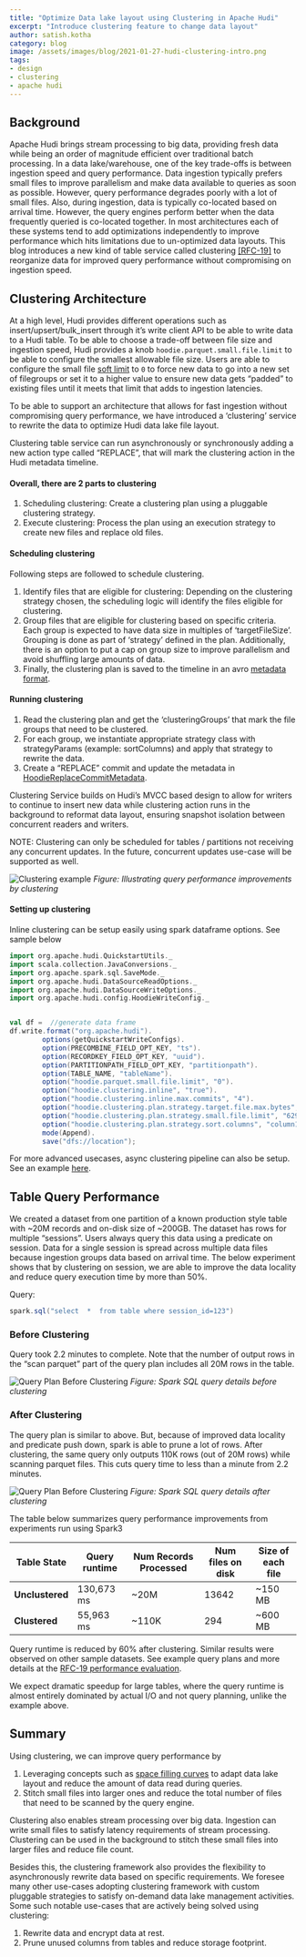 ```yaml
---
title: "Optimize Data lake layout using Clustering in Apache Hudi"
excerpt: "Introduce clustering feature to change data layout"
author: satish.kotha
category: blog
image: /assets/images/blog/2021-01-27-hudi-clustering-intro.png
tags:
- design
- clustering
- apache hudi
---
```


## Background

Apache Hudi brings stream processing to big data, providing fresh data while being an order of magnitude efficient over traditional batch processing. In a data lake/warehouse, one of the key trade-offs is between ingestion speed and query performance. Data ingestion typically prefers small files to improve parallelism and make data available to queries as soon as possible. However, query performance degrades poorly with a lot of small files. Also, during ingestion, data is typically co-located based on arrival time. However, the query engines perform better when the data frequently queried is co-located together. In most architectures each of these systems tend to add optimizations independently to improve performance which hits limitations due to un-optimized data layouts. This blog introduces a new kind of table service called clustering [[RFC-19]](https://cwiki.apache.org/confluence/display/HUDI/RFC+-+19+Clustering+data+for+freshness+and+query+performance) to reorganize data for improved query performance without compromising on ingestion speed.
<!--truncate-->

## Clustering Architecture

At a high level, Hudi provides different operations such as insert/upsert/bulk_insert through it’s write client API to be able to write data to a Hudi table. To be able to choose a trade-off between file size and ingestion speed, Hudi provides a knob `hoodie.parquet.small.file.limit` to be able to configure the smallest allowable file size. Users are able to configure the small file [soft limit](https://hudi.apache.org/docs/configurations#hoodieparquetsmallfilelimit) to `0` to force new data to go into a new set of filegroups or set it to a higher value to ensure new data gets “padded” to existing files until it meets that limit that adds to ingestion latencies.

  

To be able to support an architecture that allows for fast ingestion without compromising query performance, we have introduced a ‘clustering’ service to rewrite the data to optimize Hudi data lake file layout.

Clustering table service can run asynchronously or synchronously adding a new action type called “REPLACE”, that will mark the clustering action in the Hudi metadata timeline.

  

#### Overall, there are 2 parts to clustering

1.  Scheduling clustering: Create a clustering plan using a pluggable clustering strategy.
2.  Execute clustering: Process the plan using an execution strategy to create new files and replace old files.
    

#### Scheduling clustering

Following steps are followed to schedule clustering.

1.  Identify files that are eligible for clustering: Depending on the clustering strategy chosen, the scheduling logic will identify the files eligible for clustering.
2.  Group files that are eligible for clustering based on specific criteria. Each group is expected to have data size in multiples of ‘targetFileSize’. Grouping is done as part of ‘strategy’ defined in the plan. Additionally, there is an option to put a cap on group size to improve parallelism and avoid shuffling large amounts of data.
3.  Finally, the clustering plan is saved to the timeline in an avro [metadata format](https://github.com/apache/hudi/blob/master/hudi-common/src/main/avro/HoodieClusteringPlan.avsc).
    

#### Running clustering

1.  Read the clustering plan and get the ‘clusteringGroups’ that mark the file groups that need to be clustered.
2.  For each group, we instantiate appropriate strategy class with strategyParams (example: sortColumns) and apply that strategy to rewrite the data.
3.  Create a “REPLACE” commit and update the metadata in [HoodieReplaceCommitMetadata](https://github.com/apache/hudi/blob/master/hudi-common/src/main/java/org/apache/hudi/common/model/HoodieReplaceCommitMetadata.java).
    

Clustering Service builds on Hudi’s MVCC based design to allow for writers to continue to insert new data while clustering action runs in the background to reformat data layout, ensuring snapshot isolation between concurrent readers and writers.

NOTE: Clustering can only be scheduled for tables / partitions not receiving any concurrent updates. In the future, concurrent updates use-case will be supported as well.

![Clustering example](/assets/images/blog/clustering/example_perf_improvement.png)
_Figure: Illustrating query performance improvements by clustering_

#### Setting up clustering
Inline clustering can be setup easily using spark dataframe options. See sample below

```scala
import org.apache.hudi.QuickstartUtils._
import scala.collection.JavaConversions._
import org.apache.spark.sql.SaveMode._
import org.apache.hudi.DataSourceReadOptions._
import org.apache.hudi.DataSourceWriteOptions._
import org.apache.hudi.config.HoodieWriteConfig._


val df =  //generate data frame
df.write.format("org.apache.hudi").
        options(getQuickstartWriteConfigs).
        option(PRECOMBINE_FIELD_OPT_KEY, "ts").
        option(RECORDKEY_FIELD_OPT_KEY, "uuid").
        option(PARTITIONPATH_FIELD_OPT_KEY, "partitionpath").
        option(TABLE_NAME, "tableName").
        option("hoodie.parquet.small.file.limit", "0").
        option("hoodie.clustering.inline", "true").
        option("hoodie.clustering.inline.max.commits", "4").
        option("hoodie.clustering.plan.strategy.target.file.max.bytes", "1073741824").
        option("hoodie.clustering.plan.strategy.small.file.limit", "629145600").
        option("hoodie.clustering.plan.strategy.sort.columns", "column1,column2"). //optional, if sorting is needed as part of rewriting data
        mode(Append).
        save("dfs://location");
```

For more advanced usecases, async clustering pipeline can also be setup. See an example [here](https://cwiki.apache.org/confluence/display/HUDI/RFC+-+19+Clustering+data+for+freshness+and+query+performance#RFC19Clusteringdataforfreshnessandqueryperformance-SetupforAsyncclusteringJob).


## Table Query Performance

We created a dataset from one partition of a known production style table with ~20M records and on-disk size of ~200GB. The dataset has rows for multiple “sessions”. Users always query this data using a predicate on session. Data for a single session is spread across multiple data files because ingestion groups data based on arrival time. The below experiment shows that by clustering on session, we are able to improve the data locality and reduce query execution time by more than 50%.

Query: 
```scala
spark.sql("select  *  from table where session_id=123")
```

### Before Clustering

Query took 2.2 minutes to complete. Note that the number of output rows in the “scan parquet” part of the query plan includes all 20M rows in the table.

![Query Plan Before Clustering](/assets/images/blog/clustering/Query_Plan_Before_Clustering.png)
_Figure: Spark SQL query details before clustering_

### After Clustering

The query plan is similar to above. But, because of improved data locality and predicate push down, spark is able to prune a lot of rows. After clustering, the same query only outputs 110K rows (out of 20M rows) while scanning parquet files. This cuts query time to less than a minute from 2.2 minutes.

![Query Plan Before Clustering](/assets/images/blog/clustering/Query_Plan_After_Clustering.png)
_Figure: Spark SQL query details after clustering_

The table below summarizes query performance improvements from experiments run using Spark3


| Table State | Query runtime                           | Num Records Processed | Num files on disk                          |  Size of each file
|----------------|-------------------------------|-----------------------------|------------|---------|
|**Unclustered**| 130,673 ms            | ~20M | 13642            | ~150 MB |
|**Clustered**          |  55,963 ms | ~110K | 294 | ~600 MB

Query runtime is reduced by 60% after clustering. Similar results were observed on other sample datasets. See example query plans and more details at the [RFC-19 performance evaluation](https://cwiki.apache.org/confluence/display/HUDI/RFC+-+19+Clustering+data+for+freshness+and+query+performance#RFC19Clusteringdataforfreshnessandqueryperformance-PerformanceEvaluation).

We expect dramatic speedup for large tables, where the query runtime is almost entirely dominated by actual I/O and not query planning, unlike the example above.

## Summary

Using clustering, we can improve query performance by
1.  Leveraging concepts such as [space filling curves](https://en.wikipedia.org/wiki/Z-order_curve) to adapt data lake layout and reduce the amount of data read during queries.
2.  Stitch small files into larger ones and reduce the total number of files that need to be scanned by the query engine.
  

Clustering also enables stream processing over big data. Ingestion can write small files to satisfy latency requirements of stream processing. Clustering can be used in the background to stitch these small files into larger files and reduce file count.

Besides this, the clustering framework also provides the flexibility to asynchronously rewrite data based on specific requirements. We foresee many other use-cases adopting clustering framework with custom pluggable strategies to satisfy on-demand data lake management activities. Some such notable use-cases that are actively being solved using clustering:
1.  Rewrite data and encrypt data at rest.
2.  Prune unused columns from tables and reduce storage footprint.
